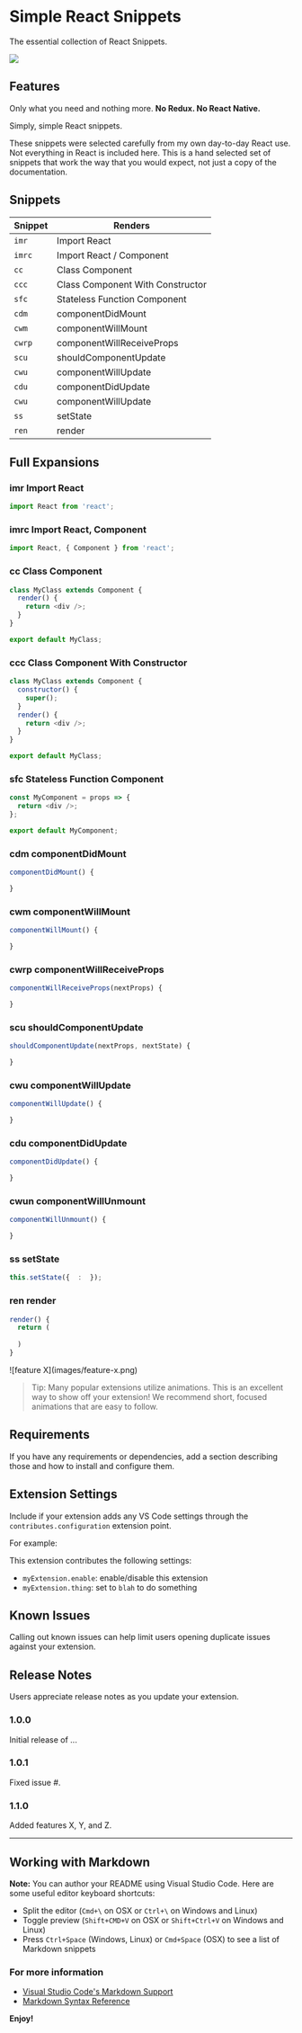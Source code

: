 # Simple React Snippets

The essential collection of React Snippets.

![](https://i.imgur.com/kfRAL5q.gifv)

## Features

Only what you need and nothing more. **No Redux. No React Native.** 

Simply, simple React snippets. 

These snippets were selected carefully from my own day-to-day React use. Not everything in React is included here. This is a hand selected set of snippets that work the way that you would expect, not just a copy of the documentation.

## Snippets


| Snippet                | Renders           |
| ---------------------- | ------------------- |
| `imr`                  | Import React |
| `imrc`                 | Import React / Component |
| `cc`                   | Class Component |
| `ccc`                  | Class Component With Constructor |
| `sfc`                  | Stateless Function Component |
| `cdm`                  | componentDidMount |
| `cwm`                  | componentWillMount |
| `cwrp`                 | componentWillReceiveProps |
| `scu`                  | shouldComponentUpdate  |
| `cwu`                  | componentWillUpdate |
| `cdu`                  | componentDidUpdate |
| `cwu`                  | componentWillUpdate |
| `ss`                   | setState |
| `ren`                  | render |

## Full Expansions

### imr       Import React
```javascript
import React from 'react';
```
### imrc      Import React, Component
```javascript
import React, { Component } from 'react';
```

### cc        Class Component
```javascript
class MyClass extends Component {
  render() {
    return <div />;
  }
}

export default MyClass;
```

### ccc       Class Component With Constructor
```javascript
class MyClass extends Component {
  constructor() {
    super();
  }
  render() {
    return <div />;
  }
}

export default MyClass;
```

### sfc       Stateless Function Component
```javascript
const MyComponent = props => {
  return <div />;
};

export default MyComponent;
```

### cdm       componentDidMount
```javascript
componentDidMount() {

}
```

### cwm       componentWillMount
```javascript
componentWillMount() {

}
```

### cwrp      componentWillReceiveProps
```javascript
componentWillReceiveProps(nextProps) {

}
```

### scu       shouldComponentUpdate
```javascript
shouldComponentUpdate(nextProps, nextState) {

}
```

### cwu       componentWillUpdate
```javascript
componentWillUpdate() {

}
```

### cdu       componentDidUpdate
```javascript
componentDidUpdate() {

}
```

### cwun      componentWillUnmount
```javascript
componentWillUnmount() {

}
```

### ss        setState
```javascript
this.setState({  :  });  
```

### ren       render
```javascript
render() {
  return (
      
  )
}
```

\!\[feature X\]\(images/feature-x.png\)

> Tip: Many popular extensions utilize animations. This is an excellent way to show off your extension! We recommend short, focused animations that are easy to follow.

## Requirements

If you have any requirements or dependencies, add a section describing those and how to install and configure them.

## Extension Settings

Include if your extension adds any VS Code settings through the `contributes.configuration` extension point.

For example:

This extension contributes the following settings:

* `myExtension.enable`: enable/disable this extension
* `myExtension.thing`: set to `blah` to do something

## Known Issues

Calling out known issues can help limit users opening duplicate issues against your extension.

## Release Notes

Users appreciate release notes as you update your extension.

### 1.0.0

Initial release of ...

### 1.0.1

Fixed issue #.

### 1.1.0

Added features X, Y, and Z.

-----------------------------------------------------------------------------------------------------------

## Working with Markdown

**Note:** You can author your README using Visual Studio Code.  Here are some useful editor keyboard shortcuts:

* Split the editor (`Cmd+\` on OSX or `Ctrl+\` on Windows and Linux)
* Toggle preview (`Shift+CMD+V` on OSX or `Shift+Ctrl+V` on Windows and Linux)
* Press `Ctrl+Space` (Windows, Linux) or `Cmd+Space` (OSX) to see a list of Markdown snippets

### For more information

* [Visual Studio Code's Markdown Support](http://code.visualstudio.com/docs/languages/markdown)
* [Markdown Syntax Reference](https://help.github.com/articles/markdown-basics/)

**Enjoy!**